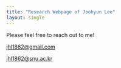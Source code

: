 ```yaml
---
title: "Research Webpage of Joohyun Lee"
layout: single
---
```



Please feel free to reach out to me!


jhl1862@gmail.com

jhl1862@snu.ac.kr
